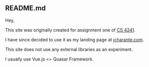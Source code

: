 README.md
---

Hey,

This site was originally created for assignment one of [CS 4241](https://cs4241-19a.github.io/). 

I have since decided to use it as my landing page at [jcharante.com](https://jcharante.com).

This site does not use any external libraries as an experiment.

I usually use Vue.js <= Quasar Framework.
